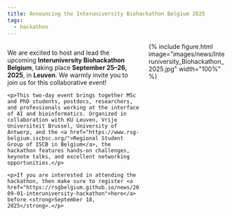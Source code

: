 ```yaml
---
title: Announcing the Interuniversity Biohackathon Belgium 2025
tags:
  - hackathon
---
```

<!-- excerpt start -->
<!-- excerpt end -->
<div style="display: flex; flex-wrap: wrap; align-items: flex-start; gap: 20px;">

  <div style="flex: 1 1 60%; max-width: 60%;">
    <p>We are excited to host and lead the upcoming <strong>Interuniversity Biohackathon Belgium</strong>, taking place <strong>September 25–26, 2025</strong>, in <strong>Leuven</strong>. We warmly invite you to join us for this collaborative event!</p>

    <p>This two-day event brings together MSc and PhD students, postdocs, researchers, and professionals working at the interface of AI and bioinformatics. Organized in collaboration with KU Leuven, Vrije Universiteit Brussel, University of Antwerp, and the <a href="https://www.rsg-belgium.iscbsc.org/">Regional Student Group of ISCB in Belgium</a>, the hackathon features hands-on challenges, keynote talks, and excellent networking opportunities.</p>

    <p>If you are interested in attending the hackathon, then make sure to register <a href="https://rsgbelgium.github.io/news/2025-09-01-interuniversity-hackathon">here</a> before <strong>September 18, 2025</strong>.</p>
  </div>

  <div style="flex: 1 1 35%; max-width: 35%;">
    {% include figure.html image="images/news/Interuniversity_Biohackathon_2025.jpg" width="100%" %}
  </div>

</div>